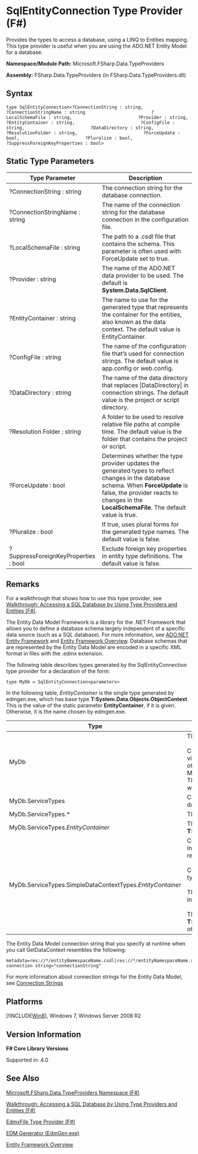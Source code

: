 # SqlEntityConnection Type Provider (F#)

Provides the types to access a database, using a LINQ to Entities mapping. This type provider is useful when you are using the ADO.NET Entity Model for a database.

**Namespace/Module Path:** Microsoft.FSharp.Data.TypeProviders

**Assembly:** FSharp.Data.TypeProviders (in FSharp.Data.TypeProviders.dll)


## Syntax

```
type SqlEntityConnection<?ConnectionString : string,                         ?ConnectionStringName : string                         ?LocalSchemaFile : string,                         ?Provider : string,                         ?EntityContainer : string,                         ?ConfigFile : string,                         ?DataDirectory : string,                         ?ResolutionFolder : string,                         ?ForceUpdate : bool,                         ?Pluralize : bool,                         ?SuppressForeignKeyProperties : bool>
```

## Static Type Parameters


|Type Parameter|Description|
|--------------|-----------|
|?ConnectionString : string|The connection string for the database connection.|
|?ConnectionStringName : string|The name of the connection string for the database connection in the configuration file.|
|?LocalSchemaFile : string|The path to a .csdl file that contains the schema. This parameter is often used with ForceUpdate set to true.|
|?Provider : string|The name of the ADO.NET data provider to be used. The default is **System.Data.SqlClient**.|
|?EntityContainer : string|The name to use for the generated type that represents the container for the entities, also known as the data context. The default value is EntityContainer.|
|?ConfigFile : string|The name of the configuration file that’s used for connection strings. The default value is app.config or web.config.|
|?DataDirectory : string|The name of the data directory that replaces &#124;DataDirectory&#124; in connection strings. The default value is the project or script directory.|
|?Resolution Folder : string|A folder to be used to resolve relative file paths at compile time. The default value is the folder that contains the project or script.|
|?ForceUpdate : bool|Determines whether the type provider updates the generated types to reflect changes in the database schema. When **ForceUpdate** is false, the provider reacts to changes in the **LocalSchemaFile**. The default value is true.|
|?Pluralize : bool|If true, uses plural forms for the generated type names. The default value is false.|
|?SuppressForeignKeyProperties : bool|Exclude foreign key properties in entity type definitions. The default value is false.|

## Remarks
For a walkthrough that shows how to use this type provider, see [Walkthrough: Accessing a SQL Database by Using Type Providers and Entities &#40;F&#35;&#41;](Walkthrough+-+Accessing+a+SQL+Database+by+Using+Type+Providers+and+Entities+%28FSharp%29.md).

The Entity Data Model Framework is a library for the .NET Framework that allows you to define a database schema largely independent of a specific data source (such as a SQL database). For more information, see [ADO.NET Entity Framework](https://msdn.microsoft.com/library/bb399572) and [Entity Framework Overview](Entity+Framework+Overview.md). Database schemas that are represented by the Entity Data Model are encoded in a specific XML format in files with the .edmx extension.

The following table describes types generated by the SqlEntityConnection type provider for a declaration of the form:


```
type MyDb = SqlEntityConnection<parameters>
```
In the following table, *EntityContainer* is the single type generated by edmgen.exe, which has base type **T:System.Data.Objects.ObjectContext**. This is the value of the static parameter **EntityContainer**, if it is given. Otherwise, it is the name chosen by edmgen.exe.



|Type|Description|
|----|-----------|
|MyDb|The overall container type.<br /><br />Contains a method **GetDataContext** that returns a simplified view of the data context. The method returns a new instance of MyDB.ServiceTypes.SimpleDataContextTypes.*EntityContainer*. The version with the connectionString parameter may be used when the connection string is determined at runtime.|
|MyDb.ServiceTypes|Contains the embedded full types and simplified types for the database.|
|MyDb.ServiceTypes.&#42;|The embedded types generated by EdmGen.exe.|
|MyDb.ServiceTypes.*EntityContainer*|The data context type, inherited from **T:System.Data.Objects.ObjectContext**.|
|MyDb.ServiceTypes.SimpleDataContextTypes.*EntityContainer*|Contains one method for each method of the full context type, including stored procedures and functions. The methods return **T:System.Data.Linq.ISingleResult&#96;1**.<br /><br />Contains one property for each property of the full context type. The properties return **T:System.Data.Linq.Table&#96;1**.<br /><br />The property Connection gets the database connection as an instance of **T:System.Data.Common.DbConnection**.<br /><br />The property DataContext gets the full data context, of type **T:System.Data.Objects.ObjectContext**. This is the base type of the *EntityContainer* type generated by the type provider.|
The Entity Data Model connection string that you specify at runtime when you call GetDataContext resembles the following:


```
metadata=res://*/entityNamespaceName.csdl|res://*/entityNamespaceName.ssdl|res://*/entityNamespaceName.msl;provider=provider;provider connection string="connectionString"
```
For more information about connection strings for the Entity Data Model, see [Connection Strings](Connection+Strings.md)


## Platforms
[!INCLUDE[Win8](../Token/Win8_md.md)], Windows 7, Windows Server 2008 R2


## Version Information
**F# Core Library Versions**

Supported in: 4.0


## See Also
[Microsoft.FSharp.Data.TypeProviders Namespace &#40;F&#35;&#41;](Microsoft.FSharp.Data.TypeProviders+Namespace+%28FSharp%29.md)

[Walkthrough: Accessing a SQL Database by Using Type Providers and Entities &#40;F&#35;&#41;](Walkthrough+-+Accessing+a+SQL+Database+by+Using+Type+Providers+and+Entities+%28FSharp%29.md)

[EdmxFile Type Provider &#40;F&#35;&#41;](EdmxFile+Type+Provider+%28FSharp%29.md)

[EDM Generator &#40;EdmGen.exe&#41;](https://msdn.microsoft.com/en-us/library/bb387165)

[Entity Framework Overview](Entity+Framework+Overview.md)

